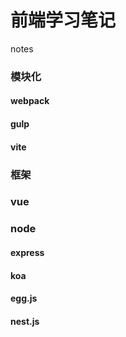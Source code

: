 # 前端学习笔记
notes
### 模块化
#### webpack
#### gulp
#### vite
### 框架
### vue
### node
#### express
#### koa
#### egg.js
#### nest.js
